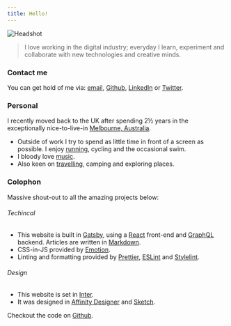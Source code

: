 ```yaml
---
title: Hello!
---
```


![Headshot](images/jon-headshot-2.jpg)

> I love working in the digital industry; everyday I learn, experiment and collaborate with new technologies and creative minds. 

### Contact me

You can get hold of me via: [email](mailto:jon@jonhiggins.co.uk), [Github](https://github.com/jonjhiggins/), [LinkedIn](http://uk.linkedin.com/pub/jon-higgins/44/73/a10) or [Twitter](https://twitter.com/jonjhiggins).

### Personal

I recently moved back to the UK after spending 2&frac12; years in the exceptionally nice-to-live-in [Melbourne, Australia](https://www.youtube.com/watch?v=oHtFJy75FMs).

- Outside of work I try to spend as little time in front of a screen as possible. I enjoy [running](https://www.strava.com/athletes/13456097), cycling and the occasional swim.
- I bloody love [music](http://www.last.fm/user/jhig_uk).
- Also keen on [travelling](https://www.instagram.com/jonjhiggins/), camping and exploring places.

### Colophon

Massive shout-out to all the amazing projects below:

###### Techincal
- This website is built in [Gatsby](https://www.gatsbyjs.org), using a [React](https://reactjs.org/) front-end and [GraphQL](https://graphql.org/) backend. Articles are written in [Markdown](https://daringfireball.net/projects/markdown/).
- CSS-in-JS provided by [Emotion](https://emotion.sh).
- Linting and formatting provided by [Prettier](https://prettier.io/), [ESLint](https://eslint.org/) and [Stylelint](https://github.com/stylelint/stylelint).

###### Design
- This website is set in [Inter](https://rsms.me/inter/).
- It was designed in [Affinity Designer](https://affinity.serif.com/en-gb/designer/) and [Sketch](https://www.sketch.com/).

Checkout the code on [Github](https://github.com/jonjhiggins/jon-higgins-2019).
